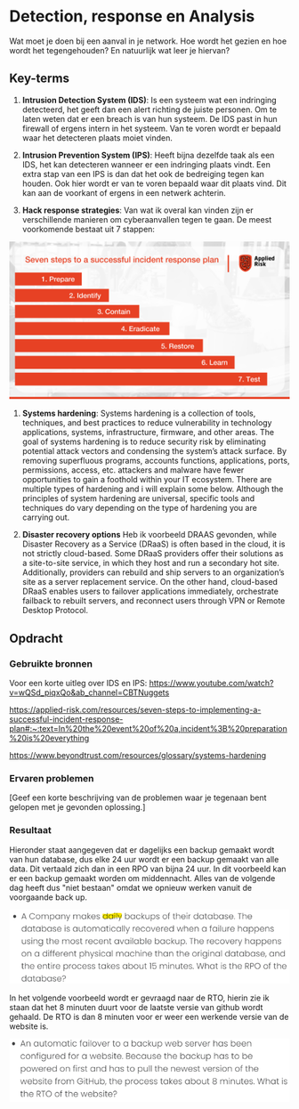 # Detection, response en Analysis
Wat moet je doen bij een aanval in je network. Hoe wordt het gezien en hoe wordt het tegengehouden? En natuurlijk wat leer je hiervan?

## Key-terms
1. **Intrusion Detection System (IDS)**: Is een systeem wat een indringing detecteerd, het geeft dan een alert richting de juiste personen. Om te laten weten dat er een breach is van hun systeem. De IDS past in hun firewall of ergens intern in het systeem. Van te voren wordt er bepaald waar het detecteren plaats moiet vinden.  
   
2. **Intrusion Prevention System (IPS)**: Heeft bijna dezelfde taak als een IDS, het kan detecteren wanneer er een indringing plaats vindt. Een extra stap van een IPS is dan dat het ook de bedreiging tegen kan houden. Ook hier wordt er van te voren bepaald waar dit plaats vind. Dit kan aan de voorkant of ergens in een netwerk achterin.
     
3. **Hack response strategies**: Van wat ik overal kan vinden zijn er verschillende manieren om cyberaanvallen tegen te gaan. De meest voorkomende bestaat uit 7 stappen:

![Alt text](Incident_Response_Diagram_Article_1.png)

1. **Systems hardening**: Systems hardening is a collection of tools, techniques, and best practices to reduce vulnerability in technology applications, systems, infrastructure, firmware, and other areas. The goal of systems hardening is to reduce security risk by eliminating potential attack vectors and condensing the system’s attack surface. By removing superfluous programs, accounts functions, applications, ports, permissions, access, etc. attackers and malware have fewer opportunities to gain a foothold within your IT ecosystem. There are multiple types of hardening and i will explain some below. Although the principles of system hardening are universal, specific tools and techniques do vary depending on the type of hardening you are carrying out.
   
2. **Disaster recovery options** Heb ik voorbeeld DRAAS gevonden, while Disaster Recovery as a Service (DRaaS) is often based in the cloud, it is not strictly cloud-based. Some DRaaS providers offer their solutions as a site-to-site service, in which they host and run a secondary hot site. Additionally, providers can rebuild and ship servers to an organization’s site as a server replacement service. On the other hand, cloud-based DRaaS enables users to failover applications immediately, orchestrate failback to rebuilt servers, and reconnect users through VPN or Remote Desktop Protocol.

## Opdracht
### Gebruikte bronnen
Voor een korte uitleg over IDS en IPS: https://www.youtube.com/watch?v=wQSd_piqxQo&ab_channel=CBTNuggets

https://applied-risk.com/resources/seven-steps-to-implementing-a-successful-incident-response-plan#:~:text=In%20the%20event%20of%20a,incident%3B%20preparation%20is%20everything

https://www.beyondtrust.com/resources/glossary/systems-hardening


### Ervaren problemen
[Geef een korte beschrijving van de problemen waar je tegenaan bent gelopen met je gevonden oplossing.]

### Resultaat

Hieronder staat aangegeven dat er dagelijks een backup gemaakt wordt van hun database, dus elke 24 uur wordt er een backup gemaakt van alle data. Dit vertaald zich dan in een RPO van bijna 24 uur. In dit voorbeeld kan er een backup gemaakt worden om middennacht. Alles van de volgende dag heeft dus "niet bestaan" omdat we opnieuw werken vanuit de voorgaande back up.

![Alt text](<Screenshots/Screenshot 2023-11-08 141045.png>)

In het volgende voorbeeld wordt er gevraagd naar de RTO, hierin zie ik staan dat het 8 minuten duurt voor de laatste versie van github wordt gehaald. De RTO is dan 8 minuten voor er weer een werkende versie van de website is. 

![Alt text](<Screenshots/Screenshot 2023-11-08 142149.png>)